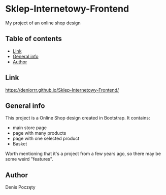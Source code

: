 # Sklep-Internetowy-Frontend
My project of an online shop design

## Table of contents
* [Link](#link)
* [General info](#general-info)
* [Author](#author)

## Link
https://deniorrr.github.io/Sklep-Internetowy-Frontend/

## General info
This project is a Online Shop design created in Bootstrap.
It contains:
- main store page
- page with many products
- page with one selected product
- Basket

Worth mentioning that it's a project from a few years ago, so there may be some weird "features".
## Author
Denis Poczęty 
